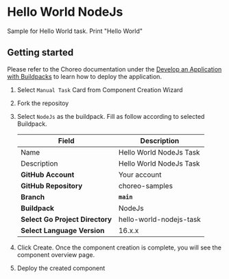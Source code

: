 # Hello World NodeJs

Sample for Hello World task. Print "Hello World"

## Getting started

Please refer to the Choreo documentation under the [Develop an Application with Buildpacks](https://wso2.com/choreo/develop-components/deploy-an-application-with-buildpacks) to learn how to deploy the application.

1. Select `Manual Task` Card from Component Creation Wizard
2. Fork the repositoy
3. Select `NodeJs` as the buildpack. Fill as follow according to selected Buildpack.

    | **Field**             | **Description**                               |
    |-----------------------|-----------------------------------------------|
    |Name           | Hello World NodeJs Task              |
    |Description    | Hello World NodeJs Task       |
    | **GitHub Account**    | Your account                                  |
    | **GitHub Repository** | choreo-samples |
    | **Branch**            | **`main`**                               |
    | **Buildpack**      | NodeJs|
    | **Select Go Project Directory**       | hello-world-nodejs-task |
    | **Select Language Version**              | 16.x.x |

4. Click Create. Once the component creation is complete, you will see the component overview page.
5. Deploy the created component
